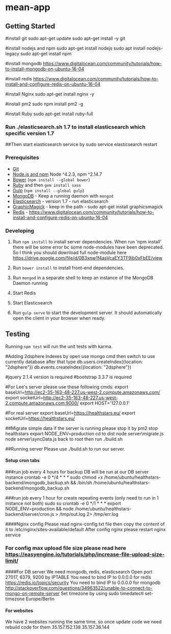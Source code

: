 # mean-app

## Getting Started

#install git
sudo apt-get update
sudo apt-get install -y git

#install nodejs and npm
sudo apt-get install nodejs
sudo apt install nodejs-legacy
sudo apt-get install npm

#install mongodb
https://www.digitalocean.com/community/tutorials/how-to-install-mongodb-on-ubuntu-16-04

#install redis
https://www.digitalocean.com/community/tutorials/how-to-install-and-configure-redis-on-ubuntu-16-04

#install Nginx
sudo apt-get install nginx -y

#install pm2
sudo npm install pm2 -g

#install Ruby
sudo apt-get install ruby-full

### Run ./elasticsearch.sh 1.7 to install elasticsearch which specific version 1.7
##Then start elasticsearch service by 
sudo service elasticsearch restart

### Prerequisites

- [Git](https://git-scm.com/)
- [Node.js and npm](nodejs.org) Node ^4.2.3, npm ^2.14.7
- [Bower](bower.io) (`npm install --global bower`)
- [Ruby](https://www.ruby-lang.org) and then `gem install sass`
- [Gulp](http://gulpjs.com/) (`npm install --global gulp`)
- [MongoDB](https://www.mongodb.org/) - Keep a running daemon with `mongod`
- [Elasticsearch](https://www.elasticsearch.com/) - version 1.7 - run elasticsearch
- [GraphicMagick](http://www.graphicsmagick.org/) - keep in the path - sudo apt-get install graphicsmagick
- [Redis](https://redis.io/) - https://www.digitalocean.com/community/tutorials/how-to-install-and-configure-redis-on-ubuntu-16-04

### Developing

1. Run `npm install` to install server dependencies. When run 'npm install' there will be some error bc some node-modules have been deprecated. So I think you should download full node-module here https://drive.google.com/file/d/0B3xnw1f4asVcaEY3TF9ib0xFbEE/view

2. Run `bower install` to install front-end dependencies.

3. Run `mongod` in a separate shell to keep an instance of the MongoDB Daemon running

4. Start Redis

5. Start Elasticsearch

6. Run `gulp serve` to start the development server. It should automatically open the client in your browser when ready.


## Testing

Running `npm test` will run the unit tests with karma.

#Adding 2dsphere Indexes by
open use mongo cmd then switch to use currently database
after that type 
db.users.createIndex({location: "2dsphere"})
db.events.createIndex({location: "2dsphere"})

#jquery 2.1.4 version is required
#bootstrap 3.3.7 is required

#For Lee's server please use these following cmds:
export baseUrl=http://ec2-35-163-48-227.us-west-2.compute.amazonaws.com/
export socketUrl=http://ec2-35-163-48-227.us-west-2.compute.amazonaws.com:9000/
export HOST='127.0.0.1'

#For real server
export baseUrl=https://healthstars.eu/
export socketUrl=https://healthstars.eu/

##Migrate simple data
if the server is running please stop it by pm2 stop healthstars
export NODE_ENV=production
cd to dist
node server\migrate.js
node server\syncData.js
back to root then run ./build.sh


##Running server
Please use ./build.sh to run our server.

#### Setup cron tabs 
###run job every 4 hours for backup DB will be run at our DB server instance
crontab -e
0 */4 * * * sudo chmod +x /home/ubuntu/healthstars-backend/mongodb_backup.sh && /bin/sh /home/ubuntu/healthstars-backend/mongodb_backup.sh

###run job every 1 hour for create repeating events (only need to run in 1 instance not both)
sudo su
crontab -e
0 */1 * * * export NODE_ENV=production && node /home/ubuntu/healthstars-backend/server/cron.js > /tmp/out.log 2> /tmp/err.log


####Nginx config
Please read nginx-config.txt file then copy the content of it to /etc/nginx/sites-available/default
After config nginx please restart nginx service

### For config max upload file size please read here https://easyengine.io/tutorials/php/increase-file-upload-size-limit/



####For DB server
We need mongodb, redis, elasticsearch
Open port 27017, 6379, 9200 by IPTABLE
You need to bind IP to 0.0.0.0 for redis https://redis.io/topics/security
You need to bind IP to 0.0.0.0 for mongodb http://stackoverflow.com/questions/34963522/unable-to-connect-to-mongo-on-remote-server
Set timezone by using sudo timedatectl set-timezone Europe/Berlin

#### For websites
We have 2 websites running the same time, so once update code we need rebuild code for them
35.157.152.138
35.157.36.144